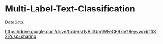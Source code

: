 # Multi-Label-Text-Classification


DataSets:

https://drive.google.com/drive/folders/1yBotUm1WEeCE97ivY8eyywp6r1fl8_2i?usp=sharing
